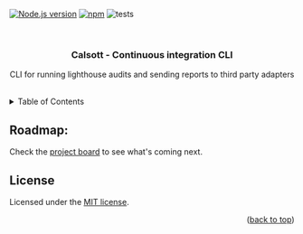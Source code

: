<a name="readme-top"></a>

[![Node.js version][nodejs-badge]][nodejs]
[![npm][npm-badge]][npm]
![tests][tests-ci-badge]

<br />
<div align="center">
  <h3 align="center">Calsott - Continuous integration CLI</h3>
  <p align="center">
    CLI for running lighthouse audits and sending reports to third party adapters
  </p>
</div>
<br />

<details>
  <summary>Table of Contents</summary>
  <ol>
    <!-- <li>
      <a href="#available-packages">Available packages</a>
      <ul>
        <li><a href="#linting">Linting</a></li>
        <li><a href="#typescript-configurations">Typescript configurations</a></li>
        <li><a href="#react-components-with-tailwind">React components with Tailwind</a></li>
      </ul>
    </li> -->
    <li><a href="#roadmap">Roadmap</a></li>
    <li><a href="#license">License</a></li>
  </ol>
</details>

## Roadmap:

Check the [project board][project-board] to see what's coming next.

## License

Licensed under the [MIT license][license].

<p align="right">(<a href="#readme-top">back to top</a>)</p>

<!-- Badges -->
[nodejs-badge]: https://img.shields.io/badge/Node.js-%3E=18.0-blue.svg
[nodejs]: https://nodejs.org/dist/latest-v18.x/docs/api/

[npm-badge]: https://img.shields.io/badge/npm-%3E=v9.0.0-blue
[npm]: https://docs.npmjs.com/cli/v9

[tests-ci-badge]: https://github.com/calsott/ci-cli/actions/workflows/tests.yml/badge.svg?branch=main&style=for-the-badge

<!-- Stuff -->
[license]: https://github.com/calsott/ci-cli/blob/main/LICENSE.md
[project-board]: https://github.com/orgs/calsott/projects/1/views/2